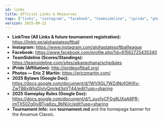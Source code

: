 ```yaml
---
id: links
title: Official Links & Resources
tags: ["links", "instagram", "facebook", "teamsideline", "ipride", "photos", "linktree", "tournament"]
version: 2025-09-12
---
```


- **LinkTree (All Links & future tournament registration):** https://linktr.ee/alohastatesoftball  
- **Instagram:** https://www.instagram.com/alohastatesoftballleague  
- **Facebook:** https://www.facebook.com/profile.php?id=61562725435340  
- **TeamSideline (Scores/Standings):** https://teamsideline.com/sites/aikaneohana/schedules  
- **iPride (Affiliation):** http://ipridesoftball.org/  
- **Photos — Eric Z Martin:** https://ericzmartin.com/  
- **2025 Bylaws (Google Doc):** https://docs.google.com/document/d/1WVXGL7WZdNofOlHXv-ZwTB6xWIgGlyIvQmrkd3qVT44/edit?usp=sharing  
- **2025 Gameplay Rules (Google Doc):** https://docs.google.com/document/d/1_xuo1yCFGg8UXqA6PR-imTX50Zg0jvBTya6zu_9bNUc/edit?usp=sharing  
- **Tournament Info:** see **tournament.md** and the homepage banner for the Anuenue Classic.
